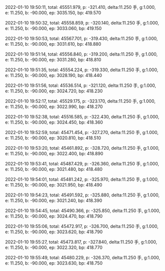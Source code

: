 2022-01-10 19:50:11, total: 45551.979, p: -321.410, delta:11.250 手, g:1.000, e: 11.250, b: -90.000, ep: 3035.150, bp: 419.570

2022-01-10 19:50:32, total: 45558.859, p: -320.140, delta:11.250 手, g:1.000, e: 11.250, b: -90.000, ep: 3033.060, bp: 419.150

2022-01-10 19:50:53, total: 45567.701, p: -319.430, delta:11.250 手, g:1.000, e: 11.250, b: -90.000, ep: 3031.610, bp: 418.880

2022-01-10 19:51:14, total: 45556.840, p: -319.200, delta:11.250 手, g:1.000, e: 11.250, b: -90.000, ep: 3031.280, bp: 418.810

2022-01-10 19:51:35, total: 45554.224, p: -319.330, delta:11.250 手, g:1.000, e: 11.250, b: -90.000, ep: 3028.190, bp: 418.440

2022-01-10 19:51:56, total: 45536.514, p: -321.120, delta:11.250 手, g:1.000, e: 11.250, b: -90.000, ep: 3024.720, bp: 418.230

2022-01-10 19:52:17, total: 45529.175, p: -323.170, delta:11.250 手, g:1.000, e: 11.250, b: -90.000, ep: 3022.990, bp: 418.270

2022-01-10 19:52:38, total: 45516.585, p: -322.430, delta:11.250 手, g:1.000, e: 11.250, b: -90.000, ep: 3024.450, bp: 418.360

2022-01-10 19:52:59, total: 45471.454, p: -327.270, delta:11.250 手, g:1.000, e: 11.250, b: -90.000, ep: 3020.810, bp: 418.510

2022-01-10 19:53:20, total: 45461.892, p: -328.720, delta:11.250 手, g:1.000, e: 11.250, b: -90.000, ep: 3022.400, bp: 418.890

2022-01-10 19:53:41, total: 45487.429, p: -326.360, delta:11.250 手, g:1.000, e: 11.250, b: -90.000, ep: 3021.480, bp: 418.480

2022-01-10 19:54:01, total: 45481.242, p: -325.970, delta:11.250 手, g:1.000, e: 11.250, b: -90.000, ep: 3021.950, bp: 418.490

2022-01-10 19:54:23, total: 45491.592, p: -325.880, delta:11.250 手, g:1.000, e: 11.250, b: -90.000, ep: 3021.240, bp: 418.390

2022-01-10 19:54:45, total: 45490.366, p: -325.850, delta:11.250 手, g:1.000, e: 11.250, b: -90.000, ep: 3024.470, bp: 418.790

2022-01-10 19:55:06, total: 45472.917, p: -326.700, delta:11.250 手, g:1.000, e: 11.250, b: -90.000, ep: 3023.620, bp: 418.790

2022-01-10 19:55:27, total: 45473.817, p: -327.840, delta:11.250 手, g:1.000, e: 11.250, b: -90.000, ep: 3022.320, bp: 418.770

2022-01-10 19:55:49, total: 45480.229, p: -326.370, delta:11.250 手, g:1.000, e: 11.250, b: -90.000, ep: 3023.630, bp: 418.750